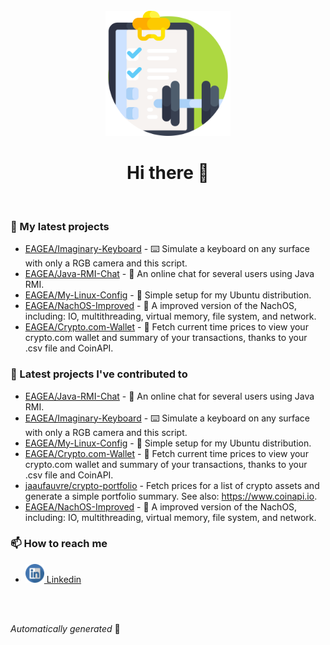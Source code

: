 <div align="center">
	<br>
	<a href="https://play.google.com/store/apps/details?id=eagea.muscleup">
		<img src="assets/muscle_up.svg" width="200" height="200">
	</a>
	<h1>Hi there 👋</h1>
	<br>
</div>

### 🌱 My latest projects

- [EAGEA/Imaginary-Keyboard](https://github.com/EAGEA/Imaginary-Keyboard) - ⌨️ Simulate a keyboard on any surface with only a RGB camera and this script.
- [EAGEA/Java-RMI-Chat](https://github.com/EAGEA/Java-RMI-Chat) - 💬 An online chat for several users using Java RMI.
- [EAGEA/My-Linux-Config](https://github.com/EAGEA/My-Linux-Config) - 🐧 Simple setup for my Ubuntu distribution.
- [EAGEA/NachOS-Improved](https://github.com/EAGEA/NachOS-Improved) - 🌮 A improved version of the NachOS, including: IO, multithreading, virtual memory, file system, and network.
- [EAGEA/Crypto.com-Wallet](https://github.com/EAGEA/Crypto.com-Wallet) - 🔐 Fetch current time prices to view your crypto.com wallet and summary of your transactions, thanks to your .csv file and CoinAPI.

### 🔭 Latest projects I've contributed to

- [EAGEA/Java-RMI-Chat](https://github.com/EAGEA/Java-RMI-Chat) - 💬 An online chat for several users using Java RMI.
- [EAGEA/Imaginary-Keyboard](https://github.com/EAGEA/Imaginary-Keyboard) - ⌨️ Simulate a keyboard on any surface with only a RGB camera and this script.
- [EAGEA/My-Linux-Config](https://github.com/EAGEA/My-Linux-Config) - 🐧 Simple setup for my Ubuntu distribution.
- [EAGEA/Crypto.com-Wallet](https://github.com/EAGEA/Crypto.com-Wallet) - 🔐 Fetch current time prices to view your crypto.com wallet and summary of your transactions, thanks to your .csv file and CoinAPI.
- [jaaufauvre/crypto-portfolio](https://github.com/jaaufauvre/crypto-portfolio) - Fetch prices for a list of crypto assets and generate a simple portfolio summary. See also: https://www.coinapi.io.
- [EAGEA/NachOS-Improved](https://github.com/EAGEA/NachOS-Improved) - 🌮 A improved version of the NachOS, including: IO, multithreading, virtual memory, file system, and network.

### 📫 How to reach me
- <a href="https://www.linkedin.com/in/emilien-aufauvre/">
     <img src="https://raw.githubusercontent.com/EAGEA/EAGEA/main/assets/linkedin.svg" width="30" height="30"/>
     Linkedin
</a>
<br>
<br>

_Automatically generated_ 🤖
